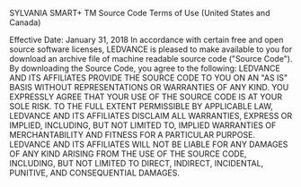 SYLVANIA SMART+ TM Source Code Terms of Use
(United States and Canada)

Effective Date: January 31, 2018
In accordance with certain free and open source software licenses, LEDVANCE is pleased to make available to you for download an archive file of machine readable source code ("Source Code"). By downloading the Source Code, you agree to the following:
LEDVANCE AND ITS AFFILIATES PROVIDE THE SOURCE CODE TO YOU ON AN "AS IS" BASIS WITHOUT REPRESENTATIONS OR WARRANTIES OF ANY KIND. YOU EXPRESSLY AGREE THAT YOUR USE OF THE SOURCE CODE IS AT YOUR SOLE RISK. TO THE FULL EXTENT PERMISSIBLE BY APPLICABLE LAW, LEDVANCE AND ITS AFFILIATES DISCLAIM ALL WARRANTIES, EXPRESS OR IMPLIED, INCLUDING, BUT NOT LIMITED TO, IMPLIED WARRANTIES OF MERCHANTABILITY AND FITNESS FOR A PARTICULAR PURPOSE. LEDVANCE AND ITS AFFILIATES WILL NOT BE LIABLE FOR ANY DAMAGES OF ANY KIND ARISING FROM THE USE OF THE SOURCE CODE, INCLUDING, BUT NOT LIMITED TO DIRECT, INDIRECT, INCIDENTAL, PUNITIVE, AND CONSEQUENTIAL DAMAGES.
